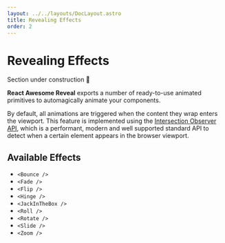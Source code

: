 ```yaml
---
layout: ../../layouts/DocLayout.astro
title: Revealing Effects
order: 2
---
```


# Revealing Effects

<div class="admonition-warning">Section under construction <span role="img" aria-label="construction worker">👷</span></div>

**React Awesome Reveal** exports a number of ready-to-use animated primitives to automagically animate your components.

By default, all animations are triggered when the content they wrap enters the viewport. This feature is implemented using the [Intersection Observer API](https://developer.mozilla.org/en-US/docs/Web/API/Intersection_Observer_API), which is a performant, modern and well supported standard API to detect when a certain element appears in the browser viewport.

## Available Effects

- `<Bounce />`
- `<Fade />`
- `<Flip />`
- `<Hinge />`
- `<JackInTheBox />`
- `<Roll />`
- `<Rotate />`
- `<Slide />`
- `<Zoom />`
